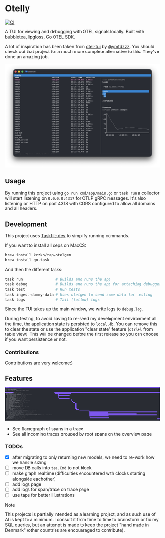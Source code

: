 # Otelly

[![CI](https://github.com/FredrikAugust/otelly/actions/workflows/ci.yml/badge.svg)](https://github.com/FredrikAugust/otelly/actions/workflows/ci.yml)

A TUI for viewing and debugging with OTEL signals locally.
Built with [bubbletea](https://github.com/charmbracelet/bubbletea),
[lipgloss](https://github.com/charmbracelet/lipgloss),
[Go OTEL SDK](https://opentelemetry.io/).

A lot of inspiration has been taken from
[otel-tui](https://github.com/ymtdzzz/otel-tui)
by [@ymtdzzz](https://github.com/ymtdzzz). You should check
out that project for a much more complete alternative to this. They've
done an amazing job.

![a screenshot showing otelly in action](./assets/screenshot.png)

## Usage

By running this project using `go run cmd/app/main.go` or `task run` a
collector will start listening on `0.0.0.0:4317` for OTLP gRPC
messages. It's also listening on HTTP on port 4318 with CORS
configured to allow all domains and all headers.

## Development

This project uses [Taskfile.dev](https://taskfile.dev) to simplify running commands.

If you want to install all deps on MacOS:

```bash
brew install krzko/tap/otelgen
brew install go-task
```

And then the different tasks:

```bash
task run               # Builds and runs the app
task debug             # Builds and runs the app for attaching debugger from neovim
task test              # Run tests
task ingest-dummy-data # Uses otelgen to send some data for testing
task logs              # Tail (follow) logs
```

Since the TUI takes up the main window, we write logs to `debug.log`.

During testing, to avoid having to re-seed my development environment all the time,
the application state is persisted to `local.db`. You can remove this to clear the
state or use the application "clear state" feature (`ctrl+l` from table view).
This will be changed before the first release so you can choose if you want
persistence or not.

### Contributions

Contributions are very welcome:)

## Features

![flamegraph](./assets/flamegraph.png)

- See flamegraph of spans in a trace
- See all incoming traces grouped by root spans on the overview page

### TODOs

- [x] after migrating to only returning new models, we need to re-work how we
      handle sizing
- [ ] move DB calls into `tea.Cmd` to not block
- [ ] make graph realtime (difficulties encountered with clocks starting
      alongside eachother)
- [ ] add logs page
- [ ] add logs for span/trace on trace page
- [ ] use tape for better illustrations

> [!NOTE]  
> This projects is partially intended as a learning project, and as such use of
> AI is kept to a minimum.
> I consult it from time to time to brainstorm or fix my SQL queries, but an
> attempt is made to keep the
> project "hand made in Denmark" (other countries are encounraged to contribute).
